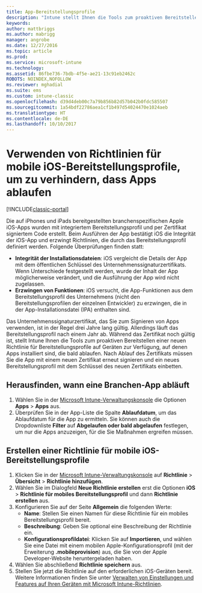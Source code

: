 ```yaml
---
title: App-Bereitstellungsprofile
description: "Intune stellt Ihnen die Tools zum proaktiven Bereitstellen einer neuen Richtlinie für Bereitstellungsprofile auf Geräten zur Verfügung, auf denen Apps installiert sind, die bald ablaufen."
keywords: 
author: mattbriggs
ms.author: mabrigg
manager: angrobe
ms.date: 12/27/2016
ms.topic: article
ms.prod: 
ms.service: microsoft-intune
ms.technology: 
ms.assetid: 86fbe736-7bdb-4f5e-ae21-13c91eb2462c
ROBOTS: NOINDEX,NOFOLLOW
ms.reviewer: mghadial
ms.suite: ems
ms.custom: intune-classic
ms.openlocfilehash: d39d4deb00c7a79b856b82d57b042b0fdc585507
ms.sourcegitcommit: 1a54bdf22786aea1cf1b497d54024470e1024aeb
ms.translationtype: HT
ms.contentlocale: de-DE
ms.lasthandoff: 10/10/2017
---
```

# <a name="use-ios-mobile-provisioning-profile-policies-to-prevent-your-apps-from-expiring"></a>Verwenden von Richtlinien für mobile iOS-Bereitstellungsprofile, um zu verhindern, dass Apps ablaufen

[!INCLUDE[classic-portal](../includes/classic-portal.md)]

Die auf iPhones und iPads bereitgestellten branchenspezifischen Apple iOS-Apps wurden mit integriertem Bereitstellungsprofil und per Zertifikat signiertem Code erstellt. Beim Ausführen der App bestätigt iOS die Integrität der iOS-App und erzwingt Richtlinien, die durch das Bereitstellungsprofil definiert werden. Folgende Überprüfungen finden statt:

- **Integrität der Installationsdateien**: iOS vergleicht die Details der App mit dem öffentlichen Schlüssel des Unternehmenssignaturzertifikats. Wenn Unterschiede festgestellt werden, wurde der Inhalt der App möglicherweise verändert, und die Ausführung der App wird nicht zugelassen.
- **Erzwingen von Funktionen**: iOS versucht, die App-Funktionen aus dem Bereitstellungsprofil des Unternehmens (nicht den Bereitstellungsprofilen der einzelnen Entwickler) zu erzwingen, die in der App-Installationsdatei (IPA) enthalten sind.


Das Unternehmenssignaturzertifikat, das Sie zum Signieren von Apps verwenden, ist in der Regel drei Jahre lang gültig. Allerdings läuft das Bereitstellungsprofil nach einem Jahr ab. Während das Zertifikat noch gültig ist, stellt Intune Ihnen die Tools zum proaktiven Bereitstellen einer neuen Richtlinie für Bereitstellungsprofile auf Geräten zur Verfügung, auf denen Apps installiert sind, die bald ablaufen.
Nach Ablauf des Zertifikats müssen Sie die App mit einem neuen Zertifikat erneut signieren und ein neues Bereitstellungsprofil mit dem Schlüssel des neuen Zertifikats einbetten.



## <a name="how-to-find-out-when-a-line-of-business-app-will-expire"></a>Herausfinden, wann eine Branchen-App abläuft

1. Wählen Sie in der [Microsoft Intune-Verwaltungskonsole](https://manage.microsoft.com) die Optionen **Apps** > **Apps** aus.
2. Überprüfen Sie in der App-Liste die Spalte **Ablaufdatum**, um das Ablaufdatum für die App zu ermitteln. Sie können auch die Dropdownliste **Filter** auf **Abgelaufen oder bald abgelaufen** festlegen, um nur die Apps anzuzeigen, für die Sie Maßnahmen ergreifen müssen.

## <a name="how-to-create-an-ios-mobile-provisioning-profile-policy"></a>Erstellen einer Richtlinie für mobile iOS-Bereitstellungsprofile


1. Klicken Sie in der [Microsoft Intune-Verwaltungskonsole](https://manage.microsoft.com) auf **Richtlinie** > **Übersicht** > **Richtlinie hinzufügen**.
2. Wählen Sie im Dialogfeld **Neue Richtlinie erstellen** erst die Optionen **iOS** > **Richtlinie für mobiles Bereitstellungsprofil** und dann **Richtlinie erstellen** aus.
3. Konfigurieren Sie auf der Seite **Allgemein** die folgenden Werte:
    - **Name**: Stellen Sie einen Namen für diese Richtlinie für ein mobiles Bereitstellungsprofil bereit.
    - **Beschreibung**: Geben Sie optional eine Beschreibung der Richtlinie ein.
    - **Konfigurationsprofildatei**: Klicken Sie auf **Importieren**, und wählen Sie eine Datei mit einem mobilen Apple-Konfigurationsprofil (mit der Erweiterung **.mobileprovision**) aus, die Sie von der Apple Developer-Website heruntergeladen haben.
4. Wählen Sie abschließend **Richtlinie speichern** aus.
5. Stellen Sie jetzt die Richtlinie auf den erforderlichen iOS-Geräten bereit. Weitere Informationen finden Sie unter [Verwalten von Einstellungen und Features auf Ihren Geräten mit Microsoft Intune-Richtlinien](manage-settings-and-features-on-your-devices-with-microsoft-intune-policies.md).
